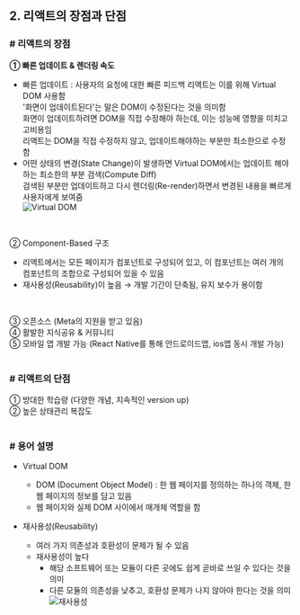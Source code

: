 ## 2. 리액트의 장점과 단점  
### # 리액트의 장점  
**① 빠른 업데이트 & 렌더링 속도**      
  * 빠른 업데이트 : 사용자의 요청에 대한 빠른 피드백
    리액트는 이를 위해 Virtual DOM 사용함   
    '화면이 업데이트된다'는 말은 DOM이 수정된다는 것을 의미함   
    화면이 업데이트하려면 DOM을 직접 수정해야 하는데, 이는 성능에 영향을 미치고 고비용임   
    리액트는 DOM을 직접 수정하지 않고, 업데이트해야하는 부분만 최소한으로 수정함   
  * 어떤 상태의 변경(State Change)이 발생하면
    Virtual DOM에서는 업데이트 해야하는 최소한의 부분 검색(Compute Diff)   
    검색된 부분만 업데이트하고 다시 렌더링(Re-render)하면서 변경된 내용을 빠르게 사용자에게 보여줌   
    ![Virtual DOM](https://user-images.githubusercontent.com/114986832/214479169-a48442ab-b189-4e94-b8a8-b506b4d681cd.png)
<br>

② Component-Based 구조   
  - 리액트에서는 모든 페이지가 컴포넌트로 구성되어 있고, 이 컴포넌트는 여러 개의 컴포넌트의 조합으로 구성되어 있을 수 있음   
  - 재사용성(Reusability)이 높음 → 개발 기간이 단축됨, 유지 보수가 용이함   
<br>

③ 오픈소스 (Meta의 지원을 받고 있음)   
④ 활발한 지식공유 & 커뮤니티   
⑤ 모바일 앱 개발 가능 (React Native를 통해 안드로이드앱, ios앱 동시 개발 가능)   
<br>

### # 리액트의 단점   
① 방대한 학습량 (다양한 개념, 지속적인 version up)   
② 높은 상태관리 복잡도   
<br>

### # 용어 설명   
- Virtual DOM
  * DOM (Document Object Model) : 한 웹 페이지를 정의하는 하나의 객체, 한 웹 페이지의 정보를 담고 있음   
  * 웹 페이지와 실제 DOM 사이에서 매개체 역할을 함   

- 재사용성(Reusability)   
  * 여러 가지 의존성과 호환성이 문제가 될 수 있음   
  * 재사용성이 높다   
    * 해당 소프트웨어 또는 모듈이 다른 곳에도 쉽게 곧바로 쓰일 수 있다는 것을 의미   
    * 다른 모듈의 의존성을 낮추고, 호환성 문제가 나지 않아야 한다는 것을 의미   
   ![재사용성](https://user-images.githubusercontent.com/114986832/214480673-77439200-d3f7-4722-bf4a-1b4503bbec3b.png)
<br>
